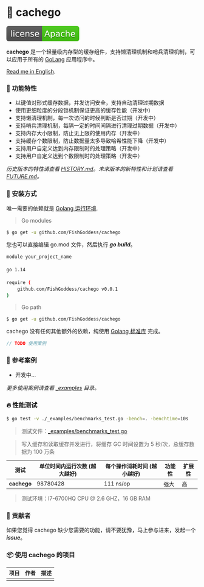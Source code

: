 # 📝 cachego

[![License](./license.svg)](https://www.apache.org/licenses/LICENSE-2.0.html)

**cachego** 是一个轻量级内存型的缓存组件，支持懒清理机制和哨兵清理机制，可以应用于所有的 [GoLang](https://golang.org) 应用程序中。

[Read me in English](./README.en.md).

### 🥇 功能特性

* 以键值对形式缓存数据，并发访问安全，支持自动清理过期数据
* 使用更细粒度的分段锁机制保证更高的缓存性能（开发中）
* 支持懒清理机制，每一次访问的时候判断是否过期（开发中）
* 支持哨兵清理机制，每隔一定的时间间隔进行清理过期数据（开发中）
* 支持内存大小限制，防止无上限的使用内存（开发中）
* 支持缓存个数限制，防止数据量太多导致哈希性能下降（开发中）
* 支持用户自定义达到内存限制时的处理策略（开发中）
* 支持用户自定义达到个数限制时的处理策略（开发中）

_历史版本的特性请查看 [HISTORY.md](./HISTORY.md)。未来版本的新特性和计划请查看 [FUTURE.md](./FUTURE.md)。_

### 🚀 安装方式

唯一需要的依赖就是 [Golang 运行环境](https://golang.org).

> Go modules

```bash
$ go get -u github.com/FishGoddess/cachego
```

您也可以直接编辑 go.mod 文件，然后执行 _**go build**_。

```bash
module your_project_name

go 1.14

require (
    github.com/FishGoddess/cachego v0.0.1
)
```

> Go path

```bash
$ go get -u github.com/FishGoddess/cachego
```

cachego 没有任何其他额外的依赖，纯使用 [Golang 标准库](https://golang.org) 完成。

```go
// TODO 使用案例
```

### 📖 参考案例

* 开发中...

_更多使用案例请查看 [_examples](./_examples) 目录。_

### 🔥 性能测试

```bash
$ go test -v ./_examples/benchmarks_test.go -bench=. -benchtime=10s
```

> 测试文件：[_examples/benchmarks_test.go](./_examples/benchmarks_test.go)

> 写入缓存和读取缓存并发进行，将缓存 GC 时间设置为 5 秒/次，总缓存数据为 100 万条

| 测试 | 单位时间内运行次数 (越大越好) |  每个操作消耗时间 (越小越好) | 功能性 | 扩展性 |
| -----------|--------|-------------|-------------|-------------|
| **cachego** | 98780428 | 111 ns/op | 强大 | 高 |

> 测试环境：I7-6700HQ CPU @ 2.6 GHZ，16 GB RAM

### 👥 贡献者

如果您觉得 cachego 缺少您需要的功能，请不要犹豫，马上参与进来，发起一个 _**issue**_。

### 📦 使用 cachego 的项目

| 项目 | 作者 | 描述 |
| -----------|--------|-------------|
|  |  |  |

